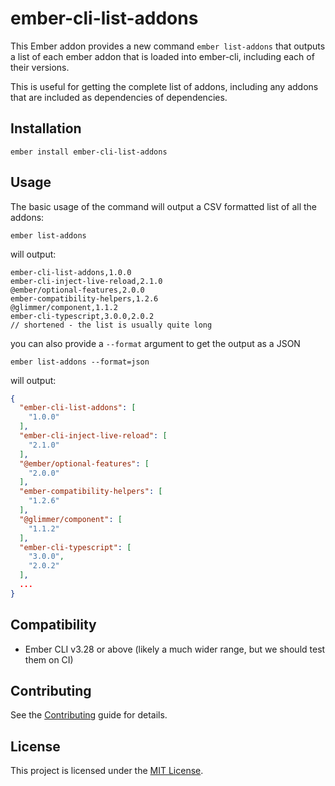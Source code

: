 # ember-cli-list-addons

This Ember addon provides a new command `ember list-addons` that outputs a list of each ember addon that is loaded into ember-cli, including each of their versions.

This is useful for getting the complete list of addons, including any addons that are included as dependencies of dependencies.

## Installation

```
ember install ember-cli-list-addons
```


## Usage

The basic usage of the command will output a CSV formatted list of all the addons: 

`ember list-addons`

will output: 

```
ember-cli-list-addons,1.0.0
ember-cli-inject-live-reload,2.1.0
@ember/optional-features,2.0.0
ember-compatibility-helpers,1.2.6
@glimmer/component,1.1.2
ember-cli-typescript,3.0.0,2.0.2
// shortened - the list is usually quite long
```

you can also provide a `--format` argument to get the output as a JSON

`ember list-addons --format=json`

will output:

```json
{
  "ember-cli-list-addons": [
    "1.0.0"
  ],
  "ember-cli-inject-live-reload": [
    "2.1.0"
  ],
  "@ember/optional-features": [
    "2.0.0"
  ],
  "ember-compatibility-helpers": [
    "1.2.6"
  ],
  "@glimmer/component": [
    "1.1.2"
  ],
  "ember-cli-typescript": [
    "3.0.0",
    "2.0.2"
  ],
  ...
}
```

## Compatibility

* Ember CLI v3.28 or above (likely a much wider range, but we should test them on CI)

## Contributing

See the [Contributing](CONTRIBUTING.md) guide for details.


## License

This project is licensed under the [MIT License](LICENSE.md).
